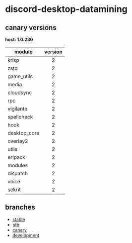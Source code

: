 # discord-desktop-datamining

## canary versions

**host: 1.0.230**

| module | version |
| ------ | :-----: |
| krisp | 2 |
| zstd | 2 |
| game_utils | 2 |
| media | 2 |
| cloudsync | 2 |
| rpc | 2 |
| vigilante | 2 |
| spellcheck | 2 |
| hook | 2 |
| desktop_core | 2 |
| overlay2 | 2 |
| utils | 2 |
| erlpack | 2 |
| modules | 2 |
| dispatch | 2 |
| voice | 2 |
| sekrit | 2 |

## branches

- [stable](https://github.com/OpenAsar/discord-desktop-datamining/tree/stable)
- [ptb](https://github.com/OpenAsar/discord-desktop-datamining/tree/ptb)
- [canary](https://github.com/OpenAsar/discord-desktop-datamining/tree/canary)
- [development](https://github.com/OpenAsar/discord-desktop-datamining/tree/development)